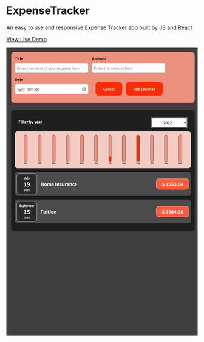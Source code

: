 # ExpenseTracker
An easy to use and responsive Expense Tracker app built by JS and React

[View Live Demo](https://jamillen.github.io/ExpenseTracker/)

![screenshot](https://github.com/JamilleN/ExpenseTracker/blob/d4425e895f9a88789faaa970e05eda02d1af1634/ExpenseTracker_ss.png)


